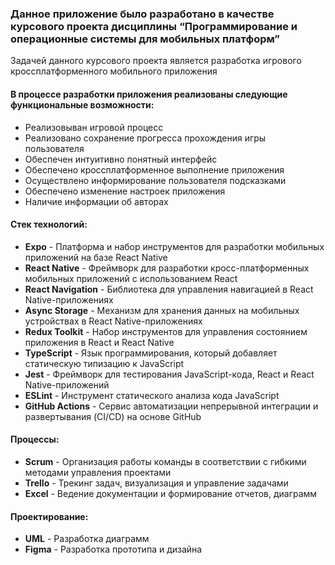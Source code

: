 ### Данное приложение было разработано в качестве курсового проекта дисциплины “Программирование и операционные системы для мобильных платформ”

Задачей данного курсового проекта является разработка игрового кроссплатформенного мобильного приложения

#### В процессе разработки приложения реализованы следующие функциональные возможности:
- Реализовыван игровой процесс
- Реализовано сохранение прогресса прохождения игры пользователя
- Обеспечен интуитивно понятный интерфейс
- Обеспечено кроссплатформенное выполнение приложения
- Осуществлено информирование пользователя подсказками
- Обеспечено изменение настроек приложения
- Наличие информации об авторах

#### Стек технологий:
-  **Expo** - Платформа и набор инструментов для разработки мобильных приложений на базе React Native
-  **React Native** - Фреймворк для разработки кросс-платформенных мобильных приложений с использованием React
-  **React Navigation** - Библиотека для управления навигацией в React Native-приложениях
-  **Async Storage** - Механизм для хранения данных на мобильных устройствах в React Native-приложениях
-  **Redux Toolkit** - Набор инструментов для управления состоянием приложения в React и React Native
-  **TypeScript** - Язык программирования, который добавляет статическую типизацию к JavaScript
-  **Jest** - Фреймворк для тестирования JavaScript-кода, React и React Native-приложений
-  **ESLint** - Инструмент статического анализа кода JavaScript
-  **GitHub Actions** - Сервис автоматизации непрерывной интеграции и развертывания (CI/CD) на основе GitHub

#### Процессы: 
-  **Scrum** - Организация работы команды в соответствии с гибкими методами управления проектами
-  **Trello** - Трекинг задач, визуализация и управление задачами
-  **Excel** - Ведение документации и формирование отчетов, диаграмм

#### Проектирование: 
-  **UML** - Разработка диаграмм
-  **Figma** - Разработка прототипа и дизайна

